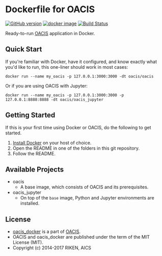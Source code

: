 # Dockerfile for OACIS

[![GitHub version](https://badge.fury.io/gh/crest-cassia%2Foacis_docker.svg)](https://badge.fury.io/gh/crest-cassia%2Foacis_docker)
[![docker image](http://img.shields.io/badge/docker_image-ready-brightgreen.svg)](https://registry.hub.docker.com/r/oacis/oacis/)
[![Build Status](https://travis-ci.org/crest-cassia/oacis_docker.svg?branch=develop)](https://travis-ci.org/crest-cassia/oacis_docker)

Ready-to-run [OACIS](https://github.com/crest-cassia/oacis) application in Docker.

## Quick Start

If you're familiar with Docker, have it configured, and know exactly what you'd like to run, this one-liner should work in most cases:

```
docker run --name my_oacis -p 127.0.0.1:3000:3000 -dt oacis/oacis
```

Or if you are using OACIS with Jupyter:

```
docker run --name my_oacis -p 127.0.0.1:3000:3000 -p 127.0.0.1:8888:8888 -dt oacis/oacis_jupyter
```

## Getting Started

If this is your first time using Docker or OACIS, do the following to get started.

1. [Install Docker](https://docs.docker.com/installation/) on your host of choice.
2. Open the README in one of the folders in this git repository.
3. Follow the README.

## Available Projects

- oacis
    - A base image, which consists of OACIS and its prerequisites.
- oacis\_jupyter
    - On top of the `base` image, Python and Jupyter environments are installed.

## License

- [oacis_docker](https://github.com/crest-cassia/oacis_docker) is a part of [OACIS](https://github.com/crest-cassia/oacis).
- OACIS and oacis_docker are published under the term of the MIT License (MIT).
- Copyright (c) 2014-2017 RIKEN, AICS

